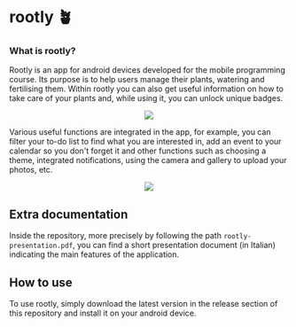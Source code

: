 # rootly 🪴
### What is rootly?
Rootly is an app for android devices developed for the mobile programming course. Its purpose is to help users manage their plants, watering and fertilising them. Within rootly you can also get useful information on how to take care of your plants and, while using it, you can unlock unique badges.
<div align="center">
  <img src="https://github.com/mircoterenzi/MOB24-Rootly/blob/main/doc/mockup-1.png">
</div>

Various useful functions are integrated in the app, for example, you can filter your to-do list to find what you are interested in, add an event to your calendar so you don't forget it and other functions such as choosing a theme, integrated notifications, using the camera and gallery to upload your photos, etc.
<div align="center">
  <img src="https://github.com/mircoterenzi/MOB24-Rootly/blob/main/doc/mockup-2.png">
</div>

## Extra documentation
Inside the repository, more precisely by following the path `rootly-presentation.pdf`, you can find a short presentation document (in Italian) indicating the main features of the application.

## How to use
To use rootly, simply download the latest version in the release section of this repository and install it on your android device.
